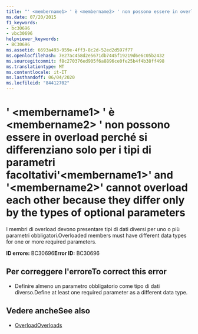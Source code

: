 ```yaml
---
title: "' <membername1> ' è <membername2> ' non possono essere in overload perché si differenziano solo per i tipi di parametri facoltativi"
ms.date: 07/20/2015
f1_keywords:
- bc30696
- vbc30696
helpviewer_keywords:
- BC30696
ms.assetid: 6693a493-959e-4ff3-8c2d-52ed2d597f77
ms.openlocfilehash: 7e27ac458d2e5671db7445f19219d6e6c05b2432
ms.sourcegitcommit: f8c270376ed905f6a8896ce0fe25b4f4b38ff498
ms.translationtype: MT
ms.contentlocale: it-IT
ms.lasthandoff: 06/04/2020
ms.locfileid: "84412702"
---
```

# <a name="membername1-and-membername2-cannot-overload-each-other-because-they-differ-only-by-the-types-of-optional-parameters"></a><span data-ttu-id="cd40c-102">' \<membername1> ' è \<membername2> ' non possono essere in overload perché si differenziano solo per i tipi di parametri facoltativi</span><span class="sxs-lookup"><span data-stu-id="cd40c-102">'\<membername1>' and '\<membername2>' cannot overload each other because they differ only by the types of optional parameters</span></span>
<span data-ttu-id="cd40c-103">I membri di overload devono presentare tipi di dati diversi per uno o più parametri obbligatori.</span><span class="sxs-lookup"><span data-stu-id="cd40c-103">Overloaded members must have different data types for one or more required parameters.</span></span>  
  
 <span data-ttu-id="cd40c-104">**ID errore:** BC30696</span><span class="sxs-lookup"><span data-stu-id="cd40c-104">**Error ID:** BC30696</span></span>  
  
## <a name="to-correct-this-error"></a><span data-ttu-id="cd40c-105">Per correggere l'errore</span><span class="sxs-lookup"><span data-stu-id="cd40c-105">To correct this error</span></span>  
  
- <span data-ttu-id="cd40c-106">Definire almeno un parametro obbligatorio come tipo di dati diverso.</span><span class="sxs-lookup"><span data-stu-id="cd40c-106">Define at least one required parameter as a different data type.</span></span>  
  
## <a name="see-also"></a><span data-ttu-id="cd40c-107">Vedere anche</span><span class="sxs-lookup"><span data-stu-id="cd40c-107">See also</span></span>

- [<span data-ttu-id="cd40c-108">Overload</span><span class="sxs-lookup"><span data-stu-id="cd40c-108">Overloads</span></span>](../language-reference/modifiers/overloads.md)
